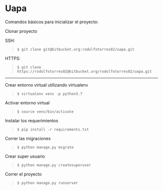 # Uapa
Comandos básicos para inicializar el proyecto:

Clonar proyecto

SSH:
>```$ git clone git@bitbucket.org:rodolfotorres02/uapa.git```

HTTPS:
>```$ git clone https://rodolfotorres02@bitbucket.org/rodolfotorres02/uapa.git```

---
Crear entorno virtual utilizando virtualenv

>```$ virtualenv venv -p python3.7```

Activar entorno virtual

>```$ source venv/bin/activate```

Instalar los requerimientos

>```$ pip install -r requirements.txt```

Correr las migraciones

>```$ python manage.py migrate```

Crear super usuario

>```$ python manage.py createsuperuser```

Correr el proyecto
>```$ python manage.py runserver```
